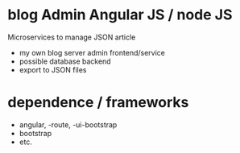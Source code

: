 # blog Admin Angular JS / node JS
Microservices to manage JSON article

* my own blog server admin frontend/service
* possible database backend
* export to JSON files


dependence / frameworks
=======================
* angular, -route, -ui-bootstrap
* bootstrap
* etc.

